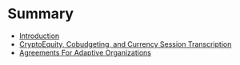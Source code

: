 # Summary

* [Introduction](README.md)
* [CryptoEquity, Cobudgeting, and Currency Session Transcription](cryptoequity-cobudgeting-currency.md)
* [Agreements For Adaptive Organizations](agreements_for_adaptive_organizations.md)

